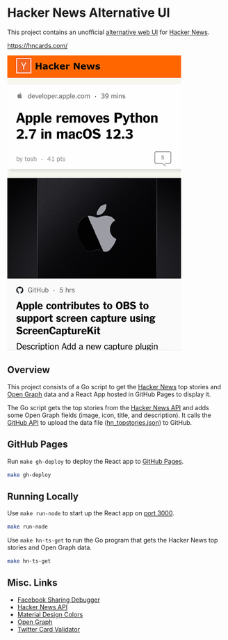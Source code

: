 # Hacker News Alternative UI

This project contains an unofficial [alternative web UI](https://hncards.com) for [Hacker News](https://news.ycombinator.com/).

<https://hncards.com/>

[![Hacker News](hnui-ss.png)](https://hughmandeville.github.io/hnui)

## Overview

This project consists of a Go script to get the [Hacker News](https://news.ycombinator.com/) top stories and [Open Graph](https://ogp.me/) data and a React App hosted in GitHub Pages to display it.

The Go script gets the top stories from the [Hacker News API](https://github.com/HackerNews/API) and adds some Open Graph fields (image, icon, title, and description). It calls the [GitHub API](https://docs.github.com/en/rest) to upload the data file ([hn_topstories.json](client/public/hn_topstories.json)) to GitHub.

## GitHub Pages

Run `make gh-deploy` to deploy the React app to [GitHub Pages](https://pages.github.com).

```sh
make gh-deploy
```

## Running Locally

Use `make run-node` to start up the React app on [port 3000](http://localhost:3000/hnui).

```sh
make run-node
```

Use `make hn-ts-get` to run the Go program that gets the Hacker News top stories and Open Graph data.

```sh
make hn-ts-get
```

## Misc. Links

- [Facebook Sharing Debugger](https://developers.facebook.com/tools/debug/)
- [Hacker News API](https://github.com/HackerNews/API)
- [Material Design Colors](https://material.io/design/color/the-color-system.html)
- [Open Graph](https://ogp.me/)
- [Twitter Card Validator](https://cards-dev.twitter.com/validator)
